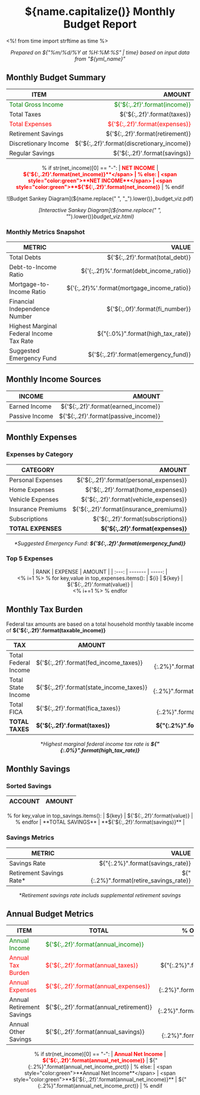 <h1 style="text-align:center"> ${name.capitalize()} Monthly Budget Report </h1>
<%! from time import strftime as time %>
<p style="text-align:center;font-style:italic">Prepared on ${"%m/%d/%Y at %H:%M:%S" | time} based on input data from "${yml_name}"</p>

<h2> Monthly Budget Summary </h2>

<center>

| ITEM | AMOUNT |
| ---- | -----: |
| <span style="color:green">Total Gross Income</span> | <span style="color:green">${'${:,.2f}'.format(income)}</span> | 
| Total Taxes | ${'${:,.2f}'.format(taxes)} |
| <span style="color:red">Total Expenses</span> | <span style="color:red">${'${:,.2f}'.format(expenses)}</span> |
| Retirement Savings | ${'${:,.2f}'.format(retirement)} |
| Discretionary Income | ${'${:,.2f}'.format(discretionary_income)} |
| Regular Savings | ${'${:,.2f}'.format(savings)} |
% if str(net_income)[0] == "-":
| <span style="color:red">**NET INCOME**</span> | <span style="color:red">**${'${:,.2f}'.format(net_income)}**</span> |
% else:
| <span style="color:green">**NET INCOME**</span> | <span style="color:green">**${'${:,.2f}'.format(net_income)}**</span> |
% endif

![Budget Sankey Diagram](${name.replace(" ", "_").lower()}_budget_viz.pdf)

_[Interactive Sankey Diagram](${name.replace(" ", "_").lower()}_budget_viz.html)_

</center>

<h3> Monthly Metrics Snapshot </h3>

<center>

| METRIC | VALUE |
| ------ | ----: |
| Total Debts | ${'${:,.2f}'.format(total_debt)} |
| Debt-to-Income Ratio | ${'{:,.2f}%'.format(debt_income_ratio)} |
| Mortgage-to-Income Ratio | ${'{:,.2f}%'.format(mortgage_income_ratio)} |
| Financial Independence Number | ${'${:,.0f}'.format(fi_number)} |
| Highest Marginal Federal Income Tax Rate | ${"{:.0%}".format(high_tax_rate)} |
| Suggested Emergency Fund |  ${'${:,.2f}'.format(emergency_fund)} |

</center>

<h2> Monthly Income Sources</h2>

<center>

| INCOME | AMOUNT |
| ------ | -----: |
| Earned Income | ${'${:,.2f}'.format(earned_income)} |
| Passive Income | ${'${:,.2f}'.format(passive_income)} |

</center>

<h2> Monthly Expenses </h2>

<h3> Expenses by Category </h3>

<center>

| CATEGORY | AMOUNT |
| -------- | -----: |
| Personal Expenses | ${'${:,.2f}'.format(personal_expenses)} |
| Home Expenses | ${'${:,.2f}'.format(home_expenses)} |
| Vehicle Expenses | ${'${:,.2f}'.format(vehicle_expenses)} |
| Insurance Premiums | ${'${:,.2f}'.format(insurance_premiums)} |
| Subscriptions | ${'${:,.2f}'.format(subscriptions)} |
| **TOTAL EXPENSES** | **${'${:,.2f}'.format(expenses)}** |

_*Suggested Emergency Fund: **${'${:,.2f}'.format(emergency_fund)}**_

</center>

<h3> Top 5 Expenses </h3>

<center>

| RANK | EXPENSE | AMOUNT |
| :---: | ------- | -----: |\
<% i=1 %>
% for key,value in top_expenses.items():
| ${i} | ${key} | ${'${:,.2f}'.format(value)} |\
<% i+=1 %>
% endfor

</center>

<h2> Monthly Tax Burden </h2>

Federal tax amounts are based on a total household monthly taxable income of **${'${:,.2f}'.format(taxable_income)}**

<center>

| TAX | AMOUNT | EFFECTIVE TAX RATE |
| --- | ------ | -----------------: |
| Total Federal Income | ${'${:,.2f}'.format(fed_income_taxes)} | ${"{:.2%}".format(effective_fed_tax_rate)}\* |
| Total State Income | ${'${:,.2f}'.format(state_income_taxes)} | ${"{:.2%}".format(effective_state_tax_rate)} |
| Total FICA | ${'${:,.2f}'.format(fica_taxes)} | ${"{:.2%}".format(effective_fica_tax_rate)} |
| **TOTAL TAXES** | **${'${:,.2f}'.format(taxes)}** | **${"{:.2%}".format(effective_tax_rate)}** |

\*_Highest marginal federal income tax rate is **${"{:.0%}".format(high_tax_rate)}**_

</center>

<h2> Monthly Savings </h2>

<h3> Sorted Savings </h3>

<center>

| ACCOUNT | AMOUNT |
| ------- | -----: |
% for key,value in top_savings.items():
| ${key} | ${'${:,.2f}'.format(value)} |
% endfor
| **TOTAL SAVINGS** | **${'${:,.2f}'.format(savings)}** |

</center>

<h3> Savings Metrics </h3>

<center>

| METRIC | VALUE |
| ------ | ----: |
| Savings Rate | ${"{:.2%}".format(savings_rate)} |
| Retirement Savings Rate\* | ${"{:.2%}".format(retire_savings_rate)} |
\*_Retirement savings rate includs supplemental retirement savings_

</center>

<h2> Annual Budget Metrics </h2>

<center>

| ITEM | TOTAL | % OF GROSS INCOME |
| --- | ------ | :---------------: |
| <span style="color:green">Annual Income</span> | <span style="color:green">${'${:,.2f}'.format(annual_income)}</span> | 100% |
| <span style="color:red">Annual Tax Burden</span> | <span style="color:red">${'${:,.2f}'.format(annual_taxes)}</span> | ${"{:.2%}".format(annual_taxes_prct)} |
| <span style="color:red">Annual Expenses</span> | <span style="color:red">${'${:,.2f}'.format(annual_expenses)}</span> | ${"{:.2%}".format(annual_expenses_prct)} |
| Annual Retirement Savings | ${'${:,.2f}'.format(annual_retirement)} | ${"{:.2%}".format(annual_retirement_prct)} |
| Annual Other Savings | ${'${:,.2f}'.format(annual_savings)} | ${"{:.2%}".format(annual_savings_prct)} |
% if str(net_income)[0] == "-":
| <span style="color:red">**Annual Net Income**</span> | <span style="color:red">**${'${:,.2f}'.format(annual_net_income)}**</span> | ${"{:.2%}".format(annual_net_income_prct)} |
% else:
| <span style="color:green">**Annual Net Income**</span> | <span style="color:green">**${'${:,.2f}'.format(annual_net_income)}**</span> | ${"{:.2%}".format(annual_net_income_prct)} |
% endif

</center>
